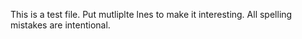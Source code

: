 This is a test file.
Put mutliplte lnes to make it interesting.
All spelling mistakes are intentional.
